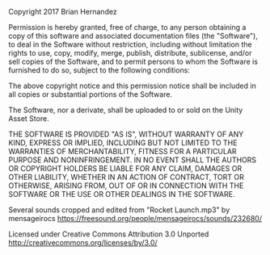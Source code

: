 Copyright 2017 Brian Hernandez

Permission is hereby granted, free of charge, to any person obtaining a copy
of this software and associated documentation files (the "Software"), to deal
in the Software without restriction, including without limitation the rights to
use, copy, modify, merge, publish, distribute, sublicense, and/or sell copies
of the Software, and to permit persons to whom the Software is furnished to do
so, subject to the following conditions:

The above copyright notice and this permission notice shall be included in
all copies or substantial portions of the Software.

The Software, nor a derivate, shall be uploaded to or sold on the Unity Asset Store.

THE SOFTWARE IS PROVIDED "AS IS", WITHOUT WARRANTY OF ANY KIND, EXPRESS OR
IMPLIED, INCLUDING BUT NOT LIMITED TO THE WARRANTIES OF MERCHANTABILITY, FITNESS
FOR A PARTICULAR PURPOSE AND NONINFRINGEMENT. IN NO EVENT SHALL THE AUTHORS OR
COPYRIGHT HOLDERS BE LIABLE FOR ANY CLAIM, DAMAGES OR OTHER LIABILITY, WHETHER
IN AN ACTION OF CONTRACT, TORT OR OTHERWISE, ARISING FROM, OUT OF OR IN
CONNECTION WITH THE SOFTWARE OR THE USE OR OTHER DEALINGS IN THE SOFTWARE.

Several sounds cropped and edited from "Rocket Launch.mp3" by mensageirocs
https://freesound.org/people/mensageirocs/sounds/232680/

Licensed under Creative Commons Attribution 3.0 Unported
http://creativecommons.org/licenses/by/3.0/
